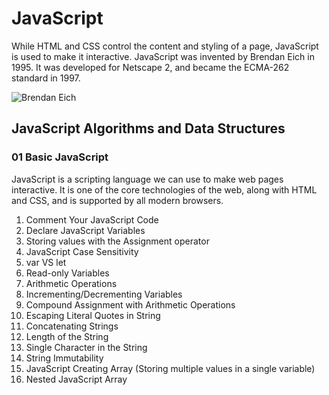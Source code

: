 ﻿# JavaScript

While HTML and CSS control the content and styling of a page, JavaScript is used to make it interactive. JavaScript was invented by Brendan Eich in 1995. It was developed for Netscape 2, and became the ECMA-262 standard in 1997.

![Brendan Eich](https://img.thedailybeast.com/image/upload/v1492199397/articles/2014/05/05/yes-brendan-eich-is-like-donald-sterling-he-s-even-scarier/140505-brendan-eich-cheat_xpheor.jpg "Brendan Eich")

## JavaScript Algorithms and Data Structures

### **01 Basic JavaScript**

JavaScript is a scripting language we can use to make web pages interactive. It is one of the core technologies of the web, along with HTML and CSS, and is supported by all modern browsers.

1. Comment Your JavaScript Code
2. Declare JavaScript Variables
3. Storing values with the Assignment operator
4. JavaScript Case Sensitivity
5. var VS let
6. Read-only Variables
7. Arithmetic Operations
8. Incrementing/Decrementing Variables
9. Compound Assignment with Arithmetic Operations
10. Escaping Literal Quotes in String
11. Concatenating Strings
12. Length of the String
13. Single Character in the String
14. String Immutability
15. JavaScript Creating Array (Storing multiple values in a single variable)
16. Nested JavaScript Array
